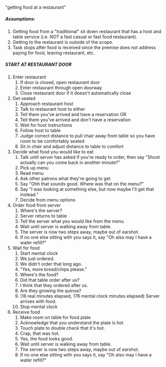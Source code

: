 "getting food at a restaurant"

##### Assumptions:
1. Getting food from a "traditional" sit down restaurant that has a host and table service (i.e. _NOT_ a fast casual or fast food restaurant).
1. Getting to the restaurant is outside of the scope.
1. Task stops after food is received since the premise does not address paying for food, leaving restaurant, etc.

##### START AT RESTAURANT DOOR  
1. Enter restaurant  
    1. If door is closed, open restaurant door  
    1. Enter restaurant through open doorway  
    1. Close restaurant door if it doesn't automatically close  
1. Get seated  
    1. Approach restaurant host  
    1. Talk to restaurant host to either  
      1. Tell them you've arrived and have a reservation OR  
      1. Tell them you've arrived and don't have a reservation  
    1. Wait for host instructions  
    1. Follow host to table  
    1. Judge correct distance to pull chair away from table so you have room to be comfortably seated  
    1. Sit in chair and adjust distance to table to comfort  
1. Decide what food you would like to eat  
    1. Talk until server has asked if you're ready to order, then say "Shoot actually can you come back in another minute?"  
    1. Pick up menu  
    1. Read menu  
    1. Ask other patrons what they're going to get  
      1. Say "Ohh that sounds good. Where was that on the menu?"  
      1. Say "I was looking at something else, but now maybe I'll get that instead."  
    1. Decide from menu options  
1. Order food from server  
    1. Where's the server?  
    1. Server returns to table  
    1. Tell the server what you would like from the menu  
    1. Wait until server is walking away from table.  
      1. The server is now two steps away, maybe out of earshot.  
      1. If no one else sitting with you says it, say "Oh also may I have a water refill?"  
1. Wait for food  
    1. Start mental clock  
    1. We just ordered.  
    1. We didn't order that long ago.  
    1. "Yes, more bread/chips please."  
    1. Where's the food?  
    1. Did that table order after us?  
    1. I think that they ordered after us.  
    1. Are they growing the quinoa?  
    1. (16 real minutes elapsed, 176 mental clock minutes elapsed) Server arrives with food.  
    1. Stop mental clock  
1. Receive food  
    1. Make room on table for food plate  
    1. Acknowledge that you understand the plate is hot  
    1. Touch plate to double check that it's hot.  
    1. Crap, that was hot.  
    1. Yes, the food looks good.  
    1. Wait until server is walking away from table.  
      1. The server is now two steps away, maybe out of earshot.  
      1. If no one else sitting with you says it, say "Oh also may I have a water refill?"  
